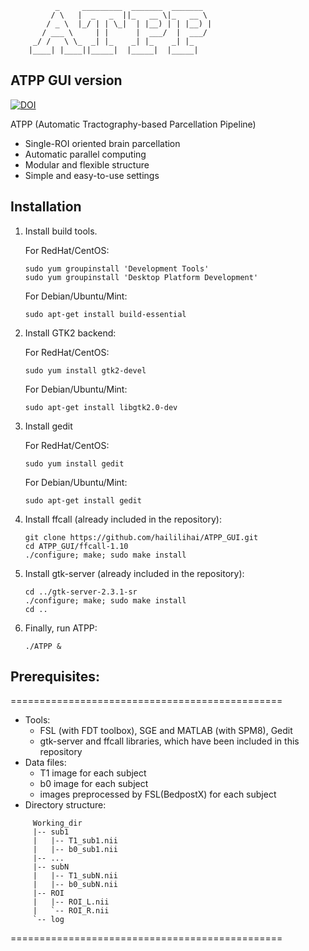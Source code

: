               _     _________  _______  _______
             / \   |  _   _  ||_   __ \|_   __ \
            / _ \  |_/ | | \_|  | |__) | | |__) |
           / ___ \     | |      |  ___/  |  ___/
         _/ /   \ \_  _| |_    _| |_    _| |_
        |____| |____||_____|  |_____|  |_____|

## ATPP GUI version
[![DOI](https://zenodo.org/badge/DOI/10.5281/zenodo.239705.svg)](https://doi.org/10.5281/zenodo.239705)

ATPP (Automatic Tractography-based Parcellation Pipeline)

- Single-ROI oriented brain parcellation
- Automatic parallel computing
- Modular and flexible structure
- Simple and easy-to-use settings

## Installation
1. Install build tools.

   For RedHat/CentOS:

   ```shell
   sudo yum groupinstall 'Development Tools'
   sudo yum groupinstall 'Desktop Platform Development'
   ```

   For Debian/Ubuntu/Mint:

   ```shell
   sudo apt-get install build-essential
   ```

2. Install GTK2 backend:

   For RedHat/CentOS:

   ```shell
   sudo yum install gtk2-devel
   ```

   For Debian/Ubuntu/Mint:

   ```shell
   sudo apt-get install libgtk2.0-dev
   ```
3. Install gedit

   For RedHat/CentOS:
   ```shell
   sudo yum install gedit
   ```
   For Debian/Ubuntu/Mint:

   ```shell
   sudo apt-get install gedit
   ```

4. Install ffcall (already included in the repository):

   ```shell
   git clone https://github.com/haililihai/ATPP_GUI.git
   cd ATPP_GUI/ffcall-1.10
   ./configure; make; sudo make install
   ```

5. Install gtk-server (already included in the repository):

   ```shell
   cd ../gtk-server-2.3.1-sr
   ./configure; make; sudo make install
   cd ..
   ```

6. Finally, run ATPP:

   ```
   ./ATPP &
   ```


## Prerequisites:
===============================================

- Tools:
    - FSL (with FDT toolbox), SGE and MATLAB (with SPM8), Gedit
    - gtk-server and ffcall libraries, which have been included in this repository
- Data files:
    - T1 image for each subject
    - b0 image for each subject
    - images preprocessed by FSL(BedpostX) for each subject
- Directory structure:
```
     Working_dir
     |-- sub1
     |   |-- T1_sub1.nii
     |   |-- b0_sub1.nii
     |-- ...
     |-- subN
     |   |-- T1_subN.nii
     |   |-- b0_subN.nii
     |-- ROI
     |   |-- ROI_L.nii
     |   `-- ROI_R.nii
     `-- log 
```
===============================================

